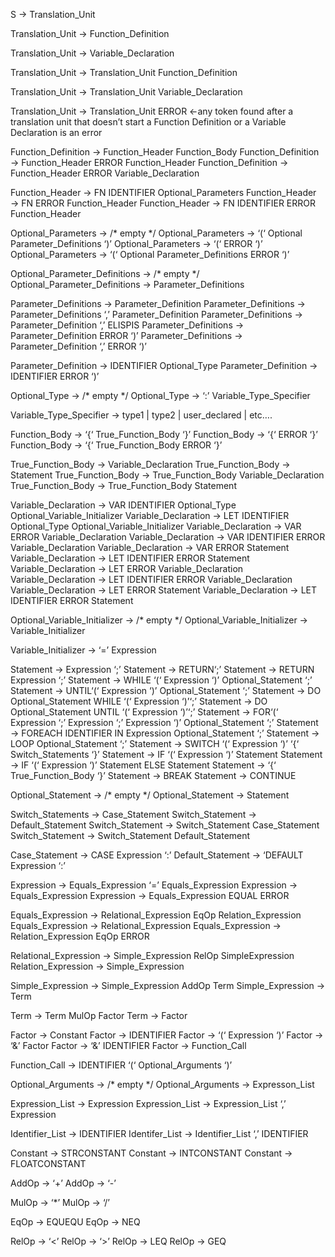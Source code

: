 S → Translation_Unit

Translation_Unit → Function_Definition

Translation_Unit → Variable_Declaration

Translation_Unit → Translation_Unit Function_Definition

Translation_Unit → Translation_Unit Variable_Declaration

Translation_Unit → Translation_Unit ERROR ←any token found after a translation unit that doesn’t start a Function Definition or a Variable Declaration is an error

Function_Definition → Function_Header Function_Body
Function_Definition → Function_Header ERROR Function_Header
Function_Definition → Function_Header ERROR Variable_Declaration

Function_Header → FN IDENTIFIER  Optional_Parameters
Function_Header → FN ERROR Function_Header
Function_Header → FN IDENTIFIER ERROR Function_Header

Optional_Parameters → /* empty */ 
Optional_Parameters → ‘(‘ Optional Parameter_Definitions ‘)’
Optional_Parameters → ‘(‘ ERROR  ‘)’
Optional_Parameters → ‘(‘ Optional Parameter_Definitions ERROR ‘)’

Optional_Parameter_Definitions → /* empty */
Optional_Parameter_Definitions → Parameter_Definitions

Parameter_Definitions → Parameter_Definition
Parameter_Definitions → Parameter_Definitions ‘,’ Parameter_Definition
Parameter_Definitions → Parameter_Definition ‘,’ ELISPIS
Parameter_Definitions → Parameter_Definition ERROR ‘)’
Parameter_Definitions → Parameter_Definition ‘,’ ERROR ‘)’

Parameter_Definition → IDENTIFIER Optional_Type
Parameter_Definition → IDENTIFIER ERROR ‘)’

Optional_Type → /* empty */
Optional_Type → ‘:’ Variable_Type_Specifier

Variable_Type_Specifier → type1 | type2 | user_declared | etc….

Function_Body → ‘{‘ True_Function_Body ‘}’
Function_Body → ‘{‘ ERROR ‘}’
Function_Body → ‘{‘ True_Function_Body ERROR ‘}’

True_Function_Body → Variable_Declaration
True_Function_Body → Statement
True_Function_Body → True_Function_Body Variable_Declaration
True_Function_Body → True_Function_Body Statement


Variable_Declaration → VAR IDENTIFIER Optional_Type Optional_Variable_Initializer
Variable_Declaration → LET IDENTIFIER Optional_Type Optional_Variable_Initializer
Variable_Declaration → VAR ERROR Variable_Declaration
Variable_Declaration → VAR IDENTIFIER ERROR Variable_Declaration
Variable_Declaration → VAR ERROR Statement
Variable_Declaration → LET IDENTIFIER ERROR Statement
Variable_Declaration → LET  ERROR Variable_Declaration
Variable_Declaration → LET  IDENTIFIER ERROR Variable_Declaration
Variable_Declaration → LET  ERROR Statement
Variable_Declaration → LET  IDENTIFIER ERROR Statement

Optional_Variable_Initializer → /* empty */
Optional_Variable_Initializer → Variable_Initializer

Variable_Initializer → ‘=’  Expression


Statement → Expression ‘;’
Statement → RETURN‘;’
Statement → RETURN Expression ‘;’
Statement → WHILE ‘(‘ Expression ‘)’ Optional_Statement ‘;’
Statement → UNTIL‘(‘ Expression ‘)’ Optional_Statement ‘;’
Statement → DO Optional_Statement WHILE ‘(‘ Expression ‘)’‘;’
Statement → DO Optional_Statement UNTIL ‘(‘ Expression ‘)’‘;’
Statement → FOR‘(‘ Expression  ‘;’ Expression  ‘;’ Expression  ‘)’ Optional_Statement ‘;’
Statement → FOREACH  IDENTIFIER IN Expression Optional_Statement ‘;’
Statement → LOOP Optional_Statement ‘;’
Statement → SWITCH ‘(‘ Expression ‘)’  ‘{‘ Switch_Statements ‘}’
Statement → IF ‘(‘ Expression ‘)’ Statement
Statement → IF ‘(‘ Expression ‘)’ Statement ELSE Statement
Statement → ‘{‘ True_Function_Body ‘}’
Statement → BREAK
Statement → CONTINUE

Optional_Statement → /* empty */
Optional_Statement → Statement

Switch_Statements → Case_Statement
Switch_Statement → Default_Statement
Switch_Statement → Switch_Statement Case_Statement
Switch_Statement → Switch_Statement Default_Statement

Case_Statement → CASE Expression ‘:’
Default_Statement → ‘DEFAULT Expression ‘:’

Expression → Equals_Expression ‘=’ Equals_Expression
Expression → Equals_Expression
Expression → Equals_Expression EQUAL ERROR

Equals_Expression → Relational_Expression EqOp Relation_Expression
Equals_Expression → Relational_Expression
Equals_Expression → Relation_Expression EqOp ERROR

Relational_Expression → Simple_Expression RelOp SimpleExpression
Relation_Expression → Simple_Expression

Simple_Expression → Simple_Expression AddOp Term
Simple_Expression → Term

Term → Term MulOp Factor
Term → Factor

Factor → Constant
Factor → IDENTIFIER
Factor → ‘(‘ Expression ‘)’
Factor → ‘&’ Factor
Factor → ‘&’ IDENTIFIER
Factor → Function_Call

Function_Call → IDENTIFIER ‘(‘ Optional_Arguments ‘)’

Optional_Arguments → /* empty */
Optional_Arguments → Expresson_List

Expression_List → Expression
Expression_List → Expression_List ‘,’ Expression

Identifier_List → IDENTIFIER
Identifer_List → Identifier_List ‘,’ IDENTIFIER

Constant → STRCONSTANT
Constant → INTCONSTANT
Constant → FLOATCONSTANT

AddOp → ‘+’
AddOp → ‘-’

MulOp → ‘*’
MulOp → ‘/’

EqOp → EQUEQU
EqOp → NEQ

RelOp → ‘<’
RelOp → ‘>’
RelOp → LEQ
RelOp → GEQ
